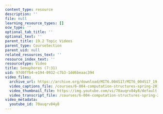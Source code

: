 ```yaml
---
content_type: resource
description: ''
file: null
learning_resource_types: []
ocw_type: ''
optional_tab_title: ''
optional_text: ''
parent_title: 19.2 Topic Videos
parent_type: CourseSection
parent_uid: null
related_resources_text: ''
resource_index_text: ''
resourcetype: Video
title: Semaphores (7:31)
uid: 97d0ffb4-e194-0932-c7b3-1dd6beaac394
video_files:
  archive_url: https://archive.org/download/MIT6.004S17/MIT6_004S17_19-02-02_300k.mp4
  video_captions_file: /courses/6-004-computation-structures-spring-2017/63b1ee7710a055f8bafc82790dc11d58_70auqrv84y8.vtt
  video_thumbnail_file: https://img.youtube.com/vi/70auqrv84y8/default.jpg
  video_transcript_file: /courses/6-004-computation-structures-spring-2017/033e37eccf00a4e83093cdc6025a38e8_70auqrv84y8.pdf
video_metadata:
  youtube_id: 70auqrv84y8
---
```

